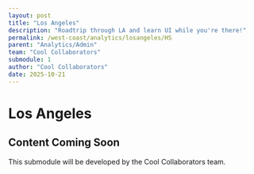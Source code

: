 ```yaml
---
layout: post
title: "Los Angeles"
description: "Roadtrip through LA and learn UI while you're there!"
permalink: /west-coast/analytics/losangeles/HS
parent: "Analytics/Admin"
team: "Cool Collaborators"
submodule: 1
author: "Cool Collaborators"
date: 2025-10-21
---
```


# Los Angeles 

## Content Coming Soon
This submodule will be developed by the Cool Collaborators team. 